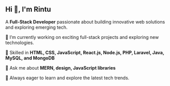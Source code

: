 ## Hi 👋, I'm Rintu

A **Full-Stack Developer** passionate about building innovative web solutions and exploring emerging tech. 

🔭 I’m currently working on exciting full-stack projects and exploring new technologies.

🏅 Skilled in **HTML, CSS, JavaScript, React.js, Node.js, PHP, Laravel, Java, MySQL, and MongoDB**

💬 Ask me about **MERN, design, JavaScript libraries**

🤝 Always eager to learn and explore the latest tech trends.

<!--
**rintu-reji/rintu-reji** is a ✨ _special_ ✨ repository because its `README.md` (this file) appears on your GitHub profile.
🌟
Here are some ideas to get you started:

- 🔭 I’m currently working on ...
- 🌱 I’m currently learning ...
- 👯 I’m looking to collaborate on ...
- 🤔 I’m looking for help with ...
- 💬 Ask me about **MERN, design, JavaScript libraries**
- 📫 How to reach me: ...
- 😄 Pronouns: ...
- ⚡ Fun fact: ...
-📫 Let’s connect: [LinkedIn Profile] | [Email Address]
-->

